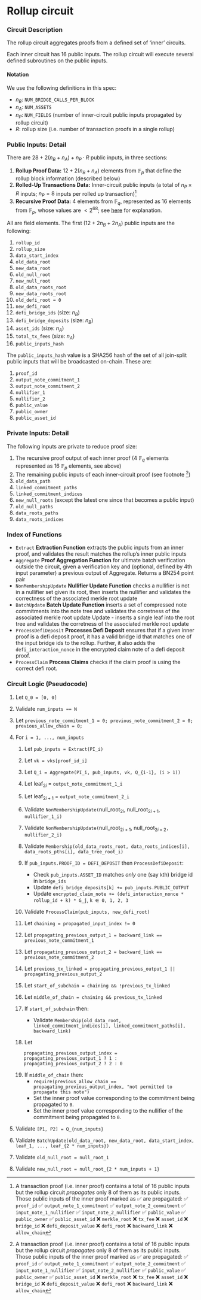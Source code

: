 # Rollup circuit

### Circuit Description

The rollup circuit aggregates proofs from a defined set of ‘inner’ circuits.

Each inner circuit has 16 public inputs. The rollup circuit will execute several defined subroutines on the public inputs.

#### Notation

We use the following definitions in this spec:

- $n_B:$ `NUM_BRIDGE_CALLS_PER_BLOCK`
- $n_A:$ `NUM_ASSETS`
- $n_P:$ `NUM_FIELDS` (number of inner-circuit public inputs propagated by rollup circuit)
- $R:$ rollup size (i.e. number of transaction proofs in a single rollup)

### Public Inputs: Detail

There are $28 + 2(n_B + n_A) + n_P \cdot R$ public inputs, in three sections:

1. **Rollup Proof Data:** $12 + 2(n_B + n_A)$ elements from $\mathbb{F}_p$ that define the rollup block information (described below)
2. **Rolled-Up Transactions Data:** Inner-circuit public inputs (a total of $n_P \times R$ inputs; $n_P = 8$ inputs per rolled up transaction)[^1]
3. **Recursive Proof Data:** $4$ elements from $\mathbb{F}_q$, represented as $16$ elements from $\mathbb{F}_p$, whose values are $<2^{68}$; see [here](https://hackmd.io/LoEG5nRHQe-PvstVaD51Yw) for explanation.

All are field elements. The first $(12 + 2n_B + 2n_A)$ public inputs are the following:

1. `rollup_id`
2. `rollup_size`
3. `data_start_index`
4. `old_data_root`
5. `new_data_root`
6. `old_null_root`
7. `new_null_root`
8. `old_data_roots_root`
9. `new_data_roots_root`
10. `old_defi_root = 0`
11. `new_defi_root`
12. `defi_bridge_ids` (size: $n_B$)
13. `defi_bridge_deposits` (size: $n_B$)
14. `asset_ids` (size: $n_A$)
15. `total_tx_fees` (size: $n_A$)
16. `public_inputs_hash`

The `public_inputs_hash` value is a SHA256 hash of the set of all join-split public inputs that will be broadcasted on-chain. These are:

1. `proof_id`
1. `output_note_commitment_1`
1. `output_note_commitment_2`
1. `nullifier_1`
1. `nullifier_2`
1. `public_value`
1. `public_owner`
1. `public_asset_id`

### Private Inputs: Detail

The following inputs are private to reduce proof size:

1. The recursive proof output of each inner proof (4 $\mathbb{F}_q$ elements represented as 16 $\mathbb{F}_p$ elements, see above)
1. The remaining public inputs of each inner-circuit proof (see footnote [^1])
1. `old_data_path`
1. `linked_commitment_paths`
1. `linked_commitment_indices`
1. `new_null_roots` (except the latest one since that becomes a public input)
1. `old_null_paths`
1. `data_roots_paths`
1. `data_roots_indices`

### Index of Functions

- `Extract` **Extraction Function** extracts the public inputs from an inner proof, and validates the result matches the rollup’s inner public inputs
- `Aggregate` **Proof Aggregation Function** for ultimate batch verification outside the circuit, given a verification key and (optional, defined by 4th input parameter) a previous output of Aggregate. Returns a BN254 point pair
- `NonMembershipUpdate` **Nullifier Update Function** checks a nullifier is not in a nullifier set given its root, then inserts the nullifier and validates the correctness of the associated merkle root update
- `BatchUpdate` **Batch Update Function** inserts a set of compressed note commitments into the note tree and validates the corretness of the associated merkle root update
  Update - inserts a single leaf into the root tree and validates the corretness of the associated merkle root update
- `ProcessDefiDeposit` **Processes Defi Deposit** ensures that if a given inner proof is a defi deposit proof, it has a valid bridge id that matches one of the input bridge ids to the rollup. Further, it also adds the `defi_interaction_nonce` in the encrypted claim note of a defi deposit proof.
- `ProcessClaim` **Process Claims** checks if the claim proof is using the correct defi root.

### Circuit Logic (Pseudocode)

1. Let `Q_0 = [0, 0]`
1. Validate `num_inputs == N`
1. Let `previous_note_commitment_1 = 0; previous_note_commitment_2 = 0; previous_allow_chain = 0;`
1. For `i = 1, ..., num_inputs`

   1. Let `pub_inputs = Extract(PI_i)`
   1. Let `vk = vks[proof_id_i]`
   1. Let `Q_i = Aggregate(PI_i, pub_inputs, vk, Q_{i-1}, (i > 1))`
   1. Let $\text{leaf}_{2i}$ = `output_note_commitment_1_i`
   1. Let $\text{leaf}_{2i+1}$ = `output_note_commitment_2_i`
   1. Validate `NonMembershipUpdate(`$\text{null\_root}_{2i}$, $\text{null\_root}_{2i+1}$, `nullifier_1_i)`
   1. Validate `NonMembershipUpdate(`$\text{null\_root}_{2i + 1}$, $\text{null\_root}_{2i+2}$`, nullifier_2_i)`
   1. Validate `Membership(old_data_roots_root, data_roots_indices[i], data_roots_pths[i], data_tree_root_i)`
   1. If `pub_inputs.PROOF_ID = DEFI_DEPOSIT` then `ProcessDefiDeposit`:
      - Check `pub_inputs.ASSET_ID` matches _only_ one (say `k`th) bridge id in `bridge_ids`
      - Update `defi_bridge_deposits[k] += pub_inputs.PUBLIC_OUTPUT`
      - Update `encrypted_claim_note += (defi_interaction_nonce * rollup_id + k) * G_j`, `k ⋹ 0, 1, 2, 3`
   1. Validate `ProcessClaim(pub_inputs, new_defi_root)`

   1. Let `chaining = propagated_input_index != 0`
   1. Let `propagating_previous_output_1 = backward_link == previous_note_commitment_1`
   1. Let `propagating_previous_output_2 = backward_link == previous_note_commitment_2`
   1. Let `previous_tx_linked = propagating_previous_output_1 || propagating_previous_output_2`
   1. Let `start_of_subchain = chaining && !previous_tx_linked`
   1. Let `middle_of_chain = chaining && previous_tx_linked`
   1. If `start_of_subchain` then:
      - Validate `Membership(old_data_root, linked_commitment_indices[i], linked_commitment_paths[i], backward_link)`
   1. Let

   ```
      propagating_previous_output_index =
      propagating_previous_output_1 ? 1 :
      propagating_previous_output_2 ? 2 : 0
   ```

   19. If `middle_of_chain` then:
       - `require(previous_allow_chain == propagating_previous_output_index, "not permitted to propagate this note")`
       - Set the inner proof value corresponding to the commitment being propagated to `0`.
       - Set the inner proof value corresponding to the nullifier of the commitment being propagated to `0`.

1. Validate `[P1, P2] = Q_{num_inputs}`
1. Validate `BatchUpdate(old_data_root, new_data_root, data_start_index, leaf_1, ..., leaf_{2 * num_inputs})`
1. Validate `old_null_root = null_root_1`
1. Validate `new_null_root = null_root_{2 * num_inputs + 1}`

[^1]:
    A transaction proof (i.e. inner proof) contains a total of 16 public inputs but the rollup circuit _propagates_ only 8 of them as its public inputs. Those public inputs of the inner proof marked as ✅ are propagated:
    ✅ `proof_id`
    ✅ `output_note_1_commitment`
    ✅ `output_note_2_commitment`
    ✅ `input_note_1_nullifier`
    ✅ `input_note_2_nullifier`
    ✅ `public_value`
    ✅ `public_owner`
    ✅ `public_asset_id`
    ❌ `merkle_root`
    ❌ `tx_fee`
    ❌ `asset_id`
    ❌ `bridge_id`
    ❌ `defi_deposit_value`
    ❌ `defi_root`
    ❌ `backward_link`
    ❌ `allow_chain`
